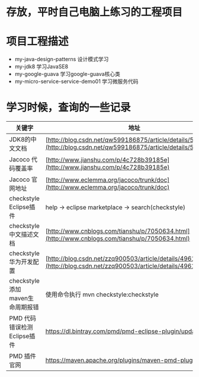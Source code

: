 # 存放，平时自己电脑上练习的工程项目

# 项目工程描述
* my-java-design-patterns 设计模式学习
* my-jdk8 学习JavaSE8
* my-google-guava 学习google-guava核心类
* my-micro-service-service-demo01 学习微服务代码


# 学习时候，查询的一些记录
关键字 | 地址
----|----
JDK8的中文文档 | [http://blog.csdn.net/qw599186875/article/details/52265995](http://blog.csdn.net/qw599186875/article/details/52265995)
Jacoco 代码覆盖率 | [http://www.jianshu.com/p/4c728b39185e](http://www.jianshu.com/p/4c728b39185e)
Jacoco 官网地址 | [http://www.eclemma.org/jacoco/trunk/doc](http://www.eclemma.org/jacoco/trunk/doc)
checkstyle Eclipse插件 | help -> eclipse marketplace -> search(checkstyle)
checkstyle 中文描述文档 | [http://www.cnblogs.com/tianshu/p/7050634.html](http://www.cnblogs.com/tianshu/p/7050634.html)
checkstyle 华为开发配置 | [http://blog.csdn.net/zzq900503/article/details/49617939](http://blog.csdn.net/zzq900503/article/details/49617939)
checkstyle 添加maven生命周期报错 | 使用命令执行 mvn checkstyle:checkstyle
PMD 代码错误检测Eclipse插件 | https://dl.bintray.com/pmd/pmd-eclipse-plugin/updates/
PMD 插件官网 | https://maven.apache.org/plugins/maven-pmd-plugin/